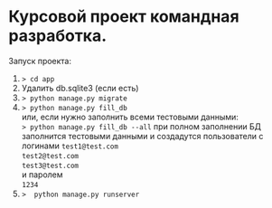 Курсовой проект командная разработка.
=====================================

Запуск проекта:
1. ```> cd app```
2. Удалить db.sqlite3 (если есть)
3. ```> python manage.py migrate```
4. ```> python manage.py fill_db```<br>
или, если нужно заполнить всеми тестовыми данными:<br>
```> python manage.py fill_db --all```
при полном заполнении БД заполнится тестовыми данными и создадутся пользователи с логинами 
```test1@test.com```<br>
```test2@test.com```<br>
```test3@test.com```<br>
и паролем<br>
```1234```
5. ```>  python manage.py runserver```

